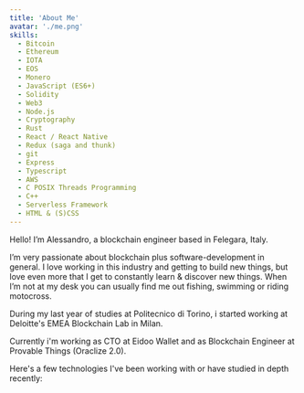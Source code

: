 ```yaml
---
title: 'About Me'
avatar: './me.png'
skills:
  - Bitcoin
  - Ethereum
  - IOTA
  - EOS
  - Monero
  - JavaScript (ES6+)
  - Solidity
  - Web3
  - Node.js
  - Cryptography
  - Rust
  - React / React Native
  - Redux (saga and thunk)
  - git
  - Express
  - Typescript
  - AWS
  - C POSIX Threads Programming
  - C++
  - Serverless Framework
  - HTML & (S)CSS
---
```


Hello! I’m Alessandro, a blockchain engineer based in Felegara, Italy.

I’m very passionate about blockchain plus software-development in general.
I love working in this industry and getting to build new things, but love even more that I get to constantly learn & discover new things. When I’m not at my desk you can usually find me out fishing, swimming or riding motocross.

During my last year of studies at Politecnico di Torino, i started working at Deloitte's EMEA Blockchain Lab in Milan.

Currently i'm working as CTO at Eidoo Wallet and as Blockchain Engineer at Provable Things (Oraclize 2.0).

Here's a few technologies I've been working with or have studied in depth recently:
